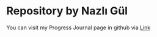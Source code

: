 # Repository by Nazlı Gül
You can visit my Progress Journal page in github via 
[Link](https://bu-ie-582.github.io/fall20-NazliGul/)
